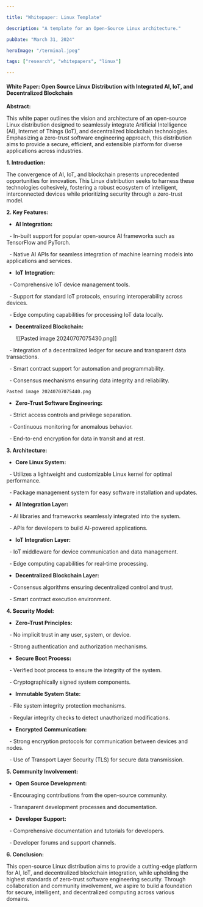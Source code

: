 ```yaml
---

title: "Whitepaper: Linux Template"

description: "A template for an Open-Source Linux architecture."

pubDate: "March 31, 2024"

heroImage: "/terminal.jpeg"

tags: ["research", "whitepapers", "linux"]

---
```

#### White Paper: Open Source Linux Distribution with Integrated AI, IoT, and Decentralized Blockchain


**Abstract:**

This white paper outlines the vision and architecture of an open-source Linux distribution designed to seamlessly integrate Artificial Intelligence (AI), Internet of Things (IoT), and decentralized blockchain technologies. Emphasizing a zero-trust software engineering approach, this distribution aims to provide a secure, efficient, and extensible platform for diverse applications across industries.

  

**1. Introduction:**

The convergence of AI, IoT, and blockchain presents unprecedented opportunities for innovation. This Linux distribution seeks to harness these technologies cohesively, fostering a robust ecosystem of intelligent, interconnected devices while prioritizing security through a zero-trust model.

  

**2. Key Features:**

  

- **AI Integration:**

  

  - In-built support for popular open-source AI frameworks such as TensorFlow and PyTorch.

  - Native AI APIs for seamless integration of machine learning models into applications and services.

  

- **IoT Integration:**

  

  - Comprehensive IoT device management tools.

  - Support for standard IoT protocols, ensuring interoperability across devices.

  - Edge computing capabilities for processing IoT data locally.

  

- **Decentralized Blockchain:**

  ![[Pasted image 20240707075430.png]]

  - Integration of a decentralized ledger for secure and transparent data transactions.

  - Smart contract support for automation and programmability.

  - Consensus mechanisms ensuring data integrity and reliability.

	Pasted image 20240707075440.png
	

  

- **Zero-Trust Software Engineering:**

  - Strict access controls and privilege separation.

  - Continuous monitoring for anomalous behavior.

  - End-to-end encryption for data in transit and at rest.

  

**3. Architecture:**

  

- **Core Linux System:**

  

  - Utilizes a lightweight and customizable Linux kernel for optimal performance.

  - Package management system for easy software installation and updates.

  

- **AI Integration Layer:**

  

  - AI libraries and frameworks seamlessly integrated into the system.

  - APIs for developers to build AI-powered applications.

  

- **IoT Integration Layer:**

  

  - IoT middleware for device communication and data management.

  - Edge computing capabilities for real-time processing.

  

- **Decentralized Blockchain Layer:**

  - Consensus algorithms ensuring decentralized control and trust.

  - Smart contract execution environment.

  

**4. Security Model:**

  

- **Zero-Trust Principles:**

  

  - No implicit trust in any user, system, or device.

  - Strong authentication and authorization mechanisms.

  

- **Secure Boot Process:**

  

  - Verified boot process to ensure the integrity of the system.

  - Cryptographically signed system components.

  

- **Immutable System State:**

  

  - File system integrity protection mechanisms.

  - Regular integrity checks to detect unauthorized modifications.

  

- **Encrypted Communication:**

  - Strong encryption protocols for communication between devices and nodes.

  - Use of Transport Layer Security (TLS) for secure data transmission.

  

**5. Community Involvement:**

  

- **Open Source Development:**

  

  - Encouraging contributions from the open-source community.

  - Transparent development processes and documentation.

  

- **Developer Support:**

  - Comprehensive documentation and tutorials for developers.

  - Developer forums and support channels.

  

**6. Conclusion:**

This open-source Linux distribution aims to provide a cutting-edge platform for AI, IoT, and decentralized blockchain integration, while upholding the highest standards of zero-trust software engineering security. Through collaboration and community involvement, we aspire to build a foundation for secure, intelligent, and decentralized computing across various domains.